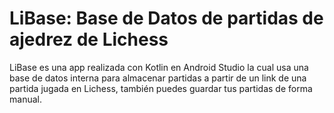 # LiBase: Base de Datos de partidas de ajedrez de Lichess

LiBase es una app realizada con Kotlin en Android Studio la cual usa una base de datos interna para almacenar partidas a partir de un link de una partida jugada en Lichess, también puedes guardar tus partidas de forma manual.

